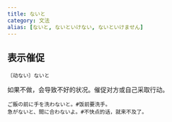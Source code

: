 ```yaml
---
title: ないと
category: 文法
alias: [ないと, ないといけない, ないといけません]
---
```


## 表示催促

`〔动ない〕ないと`

如果不做，会导致不好的状况。催促对方或自己采取行动。

```example
ご飯の前に手を洗わないと。#饭前要洗手。
急がないと、間に合わないよ。#不快点的话，就来不及了。
```
